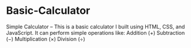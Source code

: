 # Basic-Calculator
 Simple Calculator – This is a basic calculator I built using HTML, CSS, and JavaScript. It can perform simple operations like:  Addition (+)  Subtraction (−)  Multiplication (×)  Division (÷)

